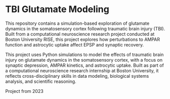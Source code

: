 # TBI Glutamate Modeling

This repository contains a simulation-based exploration of glutamate dynamics in the somatosensory cortex following traumatic brain injury (TBI). Built from a computational neuroscience research project conducted at Boston University RISE, this project explores how perturbations to AMPAR function and astrocytic uptake affect EPSP and synaptic recovery.

This project uses Python simulations to model the effects of traumatic brain injury on glutamate dynamics in the somatosensory cortex, with a focus on synaptic depression, AMPAR kinetics, and astrocytic uptake. Built as part of a computational neuroscience research internship at Boston University, it reflects cross-disciplinary skills in data modeling, biological systems analysis, and scientific reasoning.

Project from 2023
